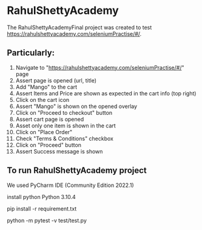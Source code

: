# RahulShettyAcademy


The RahulShettyAcademyFinal project was created to test https://rahulshettyacademy.com/seleniumPractise/#/.

## Particularly:
1. Navigate to "https://rahulshettyacademy.com/seleniumPractise/#/" page
2. Assert page is opened (url, title)
3. Add "Mango" to the cart
4. Assert Items and Price are shown as expected in the cart info (top right)
5. Click on the cart icon
6. Assert "Mango" is shown on the opened overlay
7. Click on "Proceed to checkout" button
8. Assert cart page is opened
9. Asset only one item is shown in the cart
10. Click on "Place Order"
11. Check "Terms & Conditions" checkbox
12. Click on "Proceed" button
13. Assert Success message is shown

## **To run RahulShettyAcademy project**

We used PyCharm IDE (Community Edition 2022.1)

install python Python 3.10.4

pip install -r requirement.txt

python -m pytest -v test/test.py




